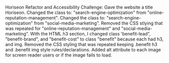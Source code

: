 Horiseon Refactor and Accessibility Challenge:
Gave the website a title Horiseon.
Changed the class to: "search-engine-optimization" from "online-reputation-management".
Changed the class to: "search-engine-optimization" from "social-media-marketing".
Removed the CSS stlying that was repeated for "online-reputation-management" and "social-media-marketing".
With the HTML h3 section, I changed class 'benefit-lead", "benefit-brand", and "benefit-cost" to class  "benefit" because each had h3, and img. Removed the CSS styling that was repeated keeping .benefit h3 and .benefit img style rules/declarations.
Added alt attribute to each image for screen reader users or if the image fails to load.